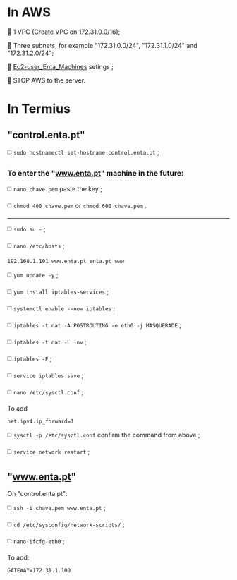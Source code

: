 # In AWS

🔴 1 VPC (Create VPC on 172.31.0.0/16);

🔴 Three subnets, for example "172.31.0.0/24", "172.31.1.0/24" and "172.31.2.0/24";

🔴 [Ec2-user_Enta_Machines](https://github.com/JoseCarvalho1026/Project_Machines/blob/main/EntaMachinesEc2-user.md) setings ;

🔴 STOP AWS to the server.

# In Termius
## "control.enta.pt"

◻️ `sudo hostnamectl set-hostname control.enta.pt` ;

### To enter the "www.enta.pt" machine in the future:

◻️ `nano chave.pem` paste the key ;

◻️ `chmod 400 chave.pem` or `chmod 600 chave.pem` .
____________________________________________________
◻️ `sudo su -` ;

◻️ `nano /etc/hosts` ;
```
192.168.1.101 www.enta.pt enta.pt www
```
◻️ `yum update -y` ;

◻️ `yum install iptables-services` ; 

◻️ `systemctl enable --now iptables` ;

◻️ `iptables -t nat -A POSTROUTING -o eth0 -j MASQUERADE` ;

◻️ `iptables -t nat -L -nv` ;

◻️ `iptables -F` ;

◻️ `service iptables save` ;

◻️ `nano /etc/sysctl.conf` ;

To add
```
net.ipv4.ip_forward=1
```
◻️ `sysctl -p /etc/sysctl.conf` confirm the command from above ;

◻️ `service network restart` ;

## "www.enta.pt"
On "control.enta.pt":

◻️ `ssh -i chave.pem www.enta.pt` ;

◻️ `cd /etc/sysconfig/network-scripts/` ;

◻️ `nano ifcfg-eth0` ;

To add:
```
GATEWAY=172.31.1.100
```
